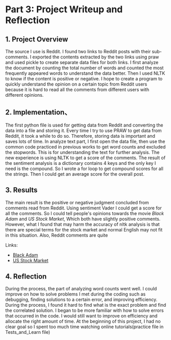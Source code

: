 # Part 3: Project Writeup and Reflection

## 1. Project Overview

The source I use is Reddit. I found two links to Reddit posts with their sub-comments. I exported the contents extracted by the two links using praw and used pickle to create separate data files for both links. I first analyze the document by counting the total number of words and counted the most frequently appeared words to understand the data better. Then I used NLTK to know if the content is positive or negative. I hope to create a program to quickly understand the opinion on a certain topic from Reddit users because it is hard to read all the comments from different users with different opinions. 

## 2. Implementation、

The first python file is used for getting data from Reddit and converting the data into a file and storing it. Every time I try to use PRAW to get data from Reddit, it took a while to do so. Therefore, storing data is important and saves lots of time. In analyze text part, I first open the data file, then use the common code practiced in previous works to get word counts and excluded the stopwords. This is for understanding the text for further analysis. The new experience is using NLTK to get a score of the comments. The result of the sentiment analysis is a dictionary contains 4 keys and the only key I need is the compound. So I wrote a for loop to get compound scores for all the strings. Then I could get an average score for the overall post. 

## 3. Results

The main result is the positive or negative judgment concluded from comments read from Reddit. Using sentiment Vader I could get a score for all the comments. So I could tell people's opinions towards the movie *Black Adam* and *US Stock Market*, Which both have slightly positive comments. However, what I found that may harm the accuracy of nltk analysis is that there are special terms for the stock market and normal English may not fit in this situation. Also, Reddit comments are quite 

Links: 
- [Black Adam](https://www.reddit.com/r/entertainment/comments/y7jnts/black_adam_review_dwayne_johnsons_superhero_debut/)
- [US Stock Market](https://www.reddit.com/r/wallstreetbets/comments/xdb7ex/this_is_the_us_stock_market/)


## 4. Reflection

During the process, the part of analyzing word counts went well. I could improve on how to solve problems I met during the coding such as debugging, finding solutions to a certain error, and improving efficiency. During the process, I found it hard to find what is the exact problem and find the correlated solution. I began to be more familiar with how to solve errors that occurred in the code. I would still want to improve on efficiency and allocate the right amount of time. At the beginning of this project, I had no clear goal so I spent too much time watching online tutorials(practice file in Tests_and_Learn file)